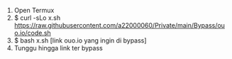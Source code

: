 1. Open Termux
2. $ curl -sLo x.sh https://raw.githubusercontent.com/a22000060/Private/main/Bypass/ouo.io/code.sh
3. $ bash x.sh [link ouo.io yang ingin di bypass]
4. Tunggu hingga link ter bypass